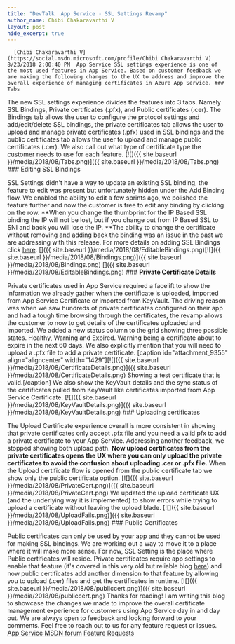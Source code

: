 ```yaml
---
title: "DevTalk  App Service - SSL Settings Revamp"
author_name: Chibi Chakaravarthi V
layout: post
hide_excerpt: true
---
```

      [Chibi Chakaravarthi V](https://social.msdn.microsoft.com/profile/Chibi Chakaravarthi V)  8/23/2018 2:00:40 PM  App Service SSL settings experience is one of the most used features in App Service. Based on customer feedback we are making the following changes to the UX to address and improve the overall experience of managing certificates in Azure App Service. ### Tabs

 The new SSL settings experience divides the features into 3 tabs. Namely SSL Bindings, Private certificates (.pfx), and Public certificates (.cer). The Bindings tab allows the user to configure the protocol settings and add/edit/delete SSL bindings, the private certificates tab allows the user to upload and manage private certificates (.pfx) used in SSL bindings and the public certificates tab allows the user to upload and manage public certificates (.cer). We also call out what type of certificate type the customer needs to use for each feature. [![]({{ site.baseurl }}/media/2018/08/Tabs.png)]({{ site.baseurl }}/media/2018/08/Tabs.png) ### Editing SSL Bindings

 SSL Settings didn't have a way to update an existing SSL binding, the feature to edit was present but unfortunately hidden under the Add Binding flow. We enabled the ability to edit a few sprints ago, we polished the feature further and now the customer is free to edit any binding by clicking on the row. **When you change the thumbprint for the IP Based SSL binding the IP will not be lost, but if you change out from IP Based SSL to SNI and back you will lose the IP. **The ability to change the certificate without removing and adding back the binding was an issue in the past we are addressing with this release. For more details on adding SSL Bindings click [here](https://docs.microsoft.com/en-us/azure/app-service/app-service-web-tutorial-custom-ssl#bind-your-ssl-certificate-1). []({{ site.baseurl }}/media/2018/08/EditableBindings.png)[![]({{ site.baseurl }}/media/2018/08/Bindings.png)]({{ site.baseurl }}/media/2018/08/Bindings.png) []({{ site.baseurl }}/media/2018/08/EditableBindings.png) ### **Private Certificate Details**

 Private certificates used in App Service required a facelift to show the information we already gather when the certificate is uploaded, imported from App Service Certificate or imported from KeyVault. The driving reason was when we saw hundreds of private certificates configured on their app and had a tough time browsing through the certificates, the revamp allows the customer to now to get details of the certificates uploaded and imported. We added a new status column to the grid showing three possible states. Healthy, Warning and Expired. Warning being a certificate about to expire in the next 60 days. We also explicitly mention that you will need to upload a .pfx file to add a private certificate. [caption id="attachment\_9355" align="aligncenter" width="1429"][![]({{ site.baseurl }}/media/2018/08/CertificateDetails.png)]({{ site.baseurl }}/media/2018/08/CertificateDetails.png) Showing a test certificate that is valid.[/caption] We also show the KeyVault details and the sync status of the certificates pulled from KeyVault like certificates imported from App Service Certificate. [![]({{ site.baseurl }}/media/2018/08/KeyVaultDetails.png)]({{ site.baseurl }}/media/2018/08/KeyVaultDetails.png) ### Uploading certificates

 The Upload Certificate experience overall is more consistent in showing that private certificates only accept .pfx file and you need a valid pfx to add a private certificate to your App Service. Addressing another feedback, we stopped showing both upload path. **Now upload certificates from the private certificates opens the UX where you can only upload the private certificates to avoid the confusion about uploading .cer or .pfx file.** When the Upload certificate flow is opened from the public certificate tab we show only the public certificate option. [![]({{ site.baseurl }}/media/2018/08/PrivateCert.png)]({{ site.baseurl }}/media/2018/08/PrivateCert.png) We updated the upload certificate UX (and the underlying way it is implemented) to show errors while trying to upload a certificate without leaving the upload blade. [![]({{ site.baseurl }}/media/2018/08/UploadFails.png)]({{ site.baseurl }}/media/2018/08/UploadFails.png) ### Public Certificates

 Public certificates can only be used by your app and they cannot be used for making SSL bindings. We are working out a way to move it to a place where it will make more sense. For now, SSL Setting is the place where Public certificates will reside. Private certificates require app settings to enable that feature (it's covered in this very old but reliable blog [here](https://azure.microsoft.com/en-us/blog/using-certificates-in-azure-websites-applications/)) and now public certificates add another dimension to that feature by allowing you to upload (.cer) files and get the certificates in runtime. [![]({{ site.baseurl }}/media/2018/08/publiccert.png)]({{ site.baseurl }}/media/2018/08/publiccert.png) Thanks for reading! I am writing this blog to showcase the changes we made to improve the overall certificate management experience for customers using App Service day in and day out. We are always open to feedback and looking forward to your comments. Feel free to reach out to us for any feature request or issues. [App Service MSDN forum](https://social.msdn.microsoft.com/Forums/azure/en-US/home?forum=windowsazurewebsitespreview) [Feature Requests ](https://feedback.azure.com/forums/169385-web-apps)     